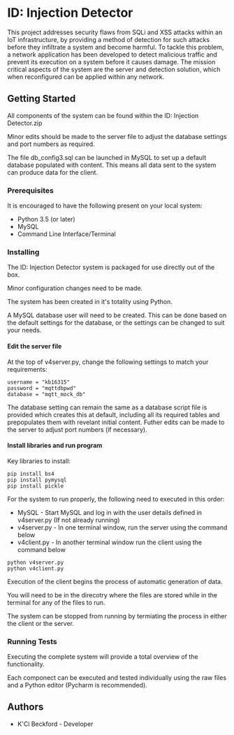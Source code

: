 # ID: Injection Detector
This project addresses security flaws from SQLi and XSS attacks within an IoT infrastructure, by providing a method of detection for such attacks before they infiltrate a system and become harmful. To tackle this problem, a network application has been developed to detect malicious traffic and prevent its execution on a system before it causes damage.
The mission critical aspects of the system are the server and detection solution, which when reconfigured can be applied within any network.

## Getting Started
All components of the system can be found within the ID: Injection Detector.zip

Minor edits should be made to the server file to adjust the database settings and port numbers as required.

The file db_config3.sql can be launched in MySQL to set up a default database populated with content. This means all data sent to the system can produce data for the client.

### Prerequisites
It is encouraged to have the following present on your local system:
* Python 3.5 (or later)
* MySQL
* Command Line Interface/Terminal

### Installing
The ID: Injection Detector system is packaged for use directly out of the box.


Minor configuration changes need to be made.

The system has been created in it's totality using Python.

A MySQL database user will need to be created. This can be done based on the default settings for the database, or the settings can be changed to suit your needs.

#### Edit the server file
At the top of v4server.py, change the following settings to match your requirements:

```
username = "kb16315"
password = "mqttdbpwd"
database = "mqtt_mock_db"
```

The database setting can remain the same as a database script file is provided which creates this at default, including all its required tables and prepopulates them with revelant initial content. Futher edits can be made to the server to adjust port numbers (if necessary).

#### Install libraries and run program
Key libraries to install:
```
pip install bs4
pip install pymysql
pip install pickle
```

For the system to run properly, the following need to executed in this order:
* MySQL - Start MySQL and log in with the user details defined in v4server.py (If not already running)
* v4server.py - In one terminal window, run the server using the command below
* v4client.py - In another terminal window run the client using the command below

```
python v4server.py
python v4client.py
```

Execution of the client begins the process of automatic generation of data.

You will need to be in the direcotry where the files are stored while in the terminal for any of the files to run.

The system can be stopped from running by termiating the process in either the client or the server.

### Running Tests
Executing the complete system will provide a total overview of the functionality.

Each componect can be executed and tested individually using the raw files and a Python editor (Pycharm is recommended).


## Authors
* K'Ci Beckford - Developer
